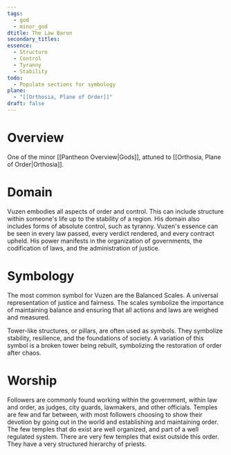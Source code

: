 ```yaml
---
tags:
  - god
  - minor_god
dtitle: The Law Baron
secondary_titles: 
essence:
  - Structure
  - Control
  - Tyranny
  - Stability
todo:
  - Populate sections for symbology
plane:
  - "[[Orthosia, Plane of Order]]"
draft: false
---
```

# Overview
One of the minor [[Pantheon Overview|Gods]], attuned to [[Orthosia, Plane of Order|Orthosia]].
# Domain
Vuzen embodies all aspects of order and control. This can include structure within someone's life up to the stability of a region. His domain also includes forms of absolute control, such as tyranny. Vuzen's essence can be seen in every law passed, every verdict rendered, and every contract upheld. His power manifests in the organization of governments, the codification of laws, and the administration of justice.
# Symbology
The most common symbol for Vuzen are the Balanced Scales. A universal representation of justice and fairness. The scales symbolize the importance of maintaining balance and ensuring that all actions and laws are weighed and measured.

Tower-like structures, or pillars, are often used as symbols. They symbolize stability, resilience, and the foundations of society. A variation of this symbol is a broken tower being rebuilt, symbolizing the restoration of order after chaos.
# Worship
Followers are commonly found working within the government, within law and order, as judges, city guards, lawmakers, and other officials. Temples are few and far between, with most followers choosing to show their devotion by going out in the world and establishing and maintaining order. The few temples that do exist are well organized, and part of a well regulated system. There are very few temples that exist outside this order. They have a very structured hierarchy of priests.